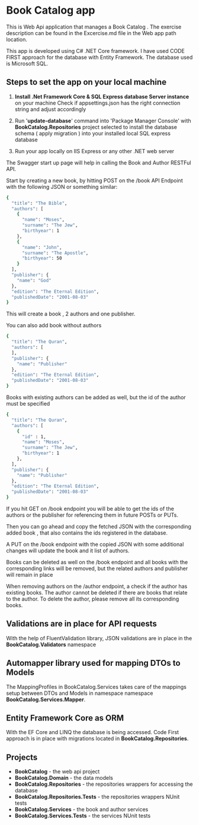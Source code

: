 ﻿# Book Catalog app

This is Web Api application that manages a Book Catalog .
The exercise description can be found in the Excercise.md file in the Web app path location.

This app is developed using C# .NET Core framework.
I have used CODE FIRST approach for the database with Entity Framework.
The database used is Microsoft SQL.


## Steps to set the app on your local machine

1. **Install .Net Framework Core & SQL Express database Server instance** on your machine
Check if appsettings.json has the right connection string and adjust accordingly

2. Run '**update-database**' command into 'Package Manager Console' with **BookCatalog.Repositories** project selected to install the database schema ( apply migration ) into your installed local SQL express database

3. Run your app locally on IIS Express or any other .NET web server

The Swagger start up page will help in calling the Book and Author RESTFul API.

Start by creating a new book, by hitting POST on the /book API Endpoint with the following JSON or something similar:

  ```sh
{
    "title": "The Bible",
    "authors": [
      {
        "name": "Moses",
        "surname": "The Jew",
        "birthyear": 1
      },
      {
        "name": "John",
        "surname": "The Apostle",
        "birthyear": 50
      }
    ],
    "publisher": {
      "name": "God"
    },
    "edition": "The Eternal Edition",
    "publishedDate": "2001-08-03"
}
  ```

This will create a book , 2 authors and one publisher.

You can also add book without authors

  ```sh
{
    "title": "The Quran",
    "authors": [
    ],
    "publisher": {
      "name": "Publisher"
    },
    "edition": "The Eternal Edition",
    "publishedDate": "2001-08-03"
}
  ```

Books with existing authors can be added as well, but the id of the author must be specified

  ```sh
{
    "title": "The Quran",
    "authors": [
      {
        "id" : 1,
        "name": "Moses",
        "surname": "The Jew",
        "birthyear": 1
      },
    ],
    "publisher": {
      "name": "Publisher"
    },
    "edition": "The Eternal Edition",
    "publishedDate": "2001-08-03"
}
  ```

If you hit GET on /book endpoint you will be able to get the ids of the authors or the publisher for referencing them in future POSTs or PUTs.

Then you can go ahead and copy the fetched JSON with the corresponding added book , that also contains the ids registered in the database.

A PUT on the /book endpoint with the copied JSON with some additional changes will update the book and it list of authors. 


Books can be deleted as well on the /book endpoint and all books with the corresponding links will be removed, but the related authors and publisher will remain in place

When removing authors on the /author endpoint, a check if the author has existing books.
The author cannot be deleted if there are books that relate to the author.
To delete the author, please remove all its corresponding books.

## Validations are in place for API requests

With the help of FluentValidation library, JSON validations are in place in the **BookCatalog.Validators** namespace

## Automapper library used for mapping DTOs to Models

The MappingProfiles in BookCatalog.Services takes care of the mappings setup between DTOs and Models in namespace namespace **BookCatalog.Services.Mapper**.

## Entity Framework Core as ORM

With the EF Core and LINQ the database is being accessed.
Code First approach is in place with migrations located in **BookCatalog.Repositories**.

## Projects

* **BookCatalog** - the web api project
* **BookCatalog.Domain** - the data models
* **BookCatalog.Repositories** - the repositories wrappers for accessing the database
* **BookCatalog.Repositories.Tests** - the repositories wrappers NUnit tests
* **BookCatalog.Services** - the book and author services
* **BookCatalog.Services.Tests** - the services NUnit tests
